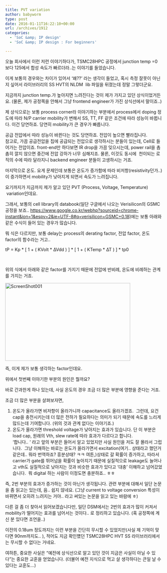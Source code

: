 ```yaml
---
title: PVT variation
author: babyworm
type: post
date: 2016-01-11T16:22:10+00:00
url: /archives/1912
categories:
  - 'SoC &amp; IP design'
  - 'SoC &amp; IP design : For beginners'

---
```

오늘 회사에서 이런 저런 이야기하다가, TSMC28HPC 공정에서 junction temp =0 보다 125에서 합성 속도가 빠르더라..는 이야기를 들었습니다.

이게 보통의 경우와는 차이가 있어서 &#8216;왜??&#8217; 라는 생각이 들었고, 혹시 측정 잘못이 아닌지 싶어서 라이브러리의 SS HVT의 NLDM  lib 파일을 뒤졌는데 정말 그렇더군요.

지금까지 junction temp.가 높아지면 느려진다는 것이 제가 가지고 있던 상식이었거든요. (물론, 제가 공정쪽을 안해서 그냥 frontend engineer가 가진 상식선에서 말이죠..)

제 상식으로는 보통 process corner라 이야기하는 부분에서 process에서 doping 정도에 따라 N/P carrier mobility가 변해서 SS, TT, FF 같은 조건에 따라 성능이 바뀝니다. 이건 당연하죠. 당연히 mobility가 큰 경우가 빠릅니다.

공급 전압에서 따라 성능이 바뀐다는 것도 당연하죠. 전압이 높으면 빨라집니다.  
참고로, 가끔 공급전압을 칩에 공급되는 전압으로 생각하시는 분들이 있는데, Cell로 들어가는 전압이죠. front-end만 하다보면 IR drop을 가끔 잊으시는데, power rail을 촘촘히 깔지 않으면 중간에 전압 강하가 너무 심해지죠. 물론, 이것도 동시에  천이되는 로직의 수에 따라 달라지니 backend engineer 분들이 고생하시는 거죠.

마지막으로 온도. 요게 문제인데 보통은 온도가 증가함에 따라 비저항(resistivity던가..)이 증가하면서 mobility가 낮아지게 되면서 속도가 느려집니다.

요기까지가 지금까지 제가 알고 있던 PVT (Process, Voltage, Temperature)  variation인데요.

그래서, 보통의 cell library의 databook(일단 구글에서 나오는 Verisilicon의 GSMC 공정을 보죠.. <https://www.google.co.kr/webhp?sourceid=chrome-instant&ion=1&espv=2&ie=UTF-8#q=verisilicon+GSMC+0.18)>에는 보통 아래와 같은 수식이 들어 있는 경우가 많습니다.

뭐 식은 다르지만, 보통 delay는 process의 derating factor, 전압 factor, 온도 factor의 함수라는 거고..

tP = Kp \* [ 1 + ( KVolt \* ∆Vdd ) ] \* [ 1 + ( KTemp \* ∆T ) ] * tp0

&nbsp;

위의 식에서 아래와 같은 factor를 가지기 때문에 전압에 반비례, 온도에 비례하는 관계를 가지는 거죠.

<a href="https://i0.wp.com/babyworm.net/wordpress/wp-content/uploads/2016/01/ScreenShot001.jpg" rel="attachment wp-att-1913"><img loading="lazy" decoding="async" class="alignnone size-full wp-image-1913" src="https://i0.wp.com/babyworm.net/wordpress/wp-content/uploads/2016/01/ScreenShot001.jpg?resize=401%2C250" alt="ScreenShot001" width="401" height="250" srcset="https://i0.wp.com/babyworm.net/wordpress/wp-content/uploads/2016/01/ScreenShot001.jpg?w=401 401w, https://i0.wp.com/babyworm.net/wordpress/wp-content/uploads/2016/01/ScreenShot001.jpg?resize=300%2C187 300w" sizes="(max-width: 401px) 100vw, 401px" data-recalc-dims="1" /></a>

즉, 이게 제가 보통 생각하는 factor인데요.

위에서 첫번째 이야기한 부분의 원인은 뭘까요?

바로 간과한게 하나 있는데, 사실 온도의 경우 조금 더 많은 부분에 영향을 준다는 거죠.

조금 더 많은 부분을 살펴보자면,

  1. 온도가 올라가면 비저항이 올라가니까 capacitance도 올라가겠죠.  그런데, 요건 cap을 충전시키는데 더 많은 전하가 필요하다는 의미가 되기 때문에 속도를 느리게 많드는데 기여합니다. (위의 것과 관계 없다는 이야기죠.)
  2. 온도가 올라가면 threshold voltage가 낮아지는 효과가 있습니다. 단 이 부분은 load cap, 원래의 Vth, slew rate에 따라 효과가 다르다고 합니다.  
    &#8216;합니다.. &#8216; 라고 앞의 부분은 들어서 알고 있었지만 사실 원인을 저도 잘 몰라서 그럽니다.  그냥 이해하는 바로는 온도가 올라가면서 excitation(여기.. 상태라고 했던거 같은데.. 뭐라 번역하죠? 흥분상태? ㅋㅋ 여튼,)상태로 갈 확률이 증가하고, 따라서 carrier가 gate를 뛰어넘을 확률이 높아지기 때문에 실질적으로 leakage도 늘어나고 vth도 실질적으로 낮아지는 것과 비슷한 효과가 있다고 &#8216;대충&#8217; 이해하고 넘어갔었습니다.  뭐 digital 하는 사람이 이정도면 충분하죠.. ㅎㅎ

즉, 2번 부분의 효과가 증가하는 것이 아닌가 생각됩니다. 관련 부분에 대해서 일단 논문을 좀 읽고는 있는데, 음.. 쉽지 않네요. (그냥 current to voltage conversion 특성이 바뀌면서 오히려 느려지는 거야.. 라고 써있는 논문을 읽고 있는 바람에 ㅎ)

다른 걸 좀 더 찾아서 읽어보겠습니다만, 일단 DSM에서는 2번의 효과가 많이 커져서 mobility가 떨어지는 효과를 넘어서는 것이다.. 로 정리하고 있습니다. (혹 공정쪽에 계신 분 있다면 조언을..)

이전의 0.18um 정도까지는 이런 부분을 간단히 무시할 수 있었지만(사실 제 기억이 맞다면 90nm까지도.. ), 적어도 지금 확인헀던 TSMC28HPC HVT SS 라이브러리에서는 무시할 수 없다는 거네요.

여하튼, 중요한 사실은 &#8220;예전에 상식선으로 알고 있던 것이 지금은 사실이 아닐 수 있다&#8221;는 중요한 교훈을 얻었습니다. (더불어 예전 지식으로 먹고 살 생각하다는 큰일 날 수 있다는 교훈도&#8230;)

&nbsp;

&nbsp;

&nbsp;